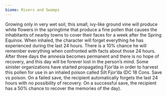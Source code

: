 ```yaml
---
biome: Rivers and Swamps
---
```

Growing only in very wet soil, this small, ivy-like ground vine will produce white flowers in the springtime that produce a fine pollen that causes the inhabitants of nearby towns to cover their faces for a week after the Spring Equinox. When inhaled, the character will forget everything he has experienced during the last 24 hours. There is a 10% chance he will remember everything when confronted with facts about those 24 hours. After three days the amnesia becomes permanent and there is no hope of recovery, and this day will be forever lost in the person’s mind. Some sinister organizations have started propagating Fjor’da in order to harvest this pollen for use in an inhaled poison called Silt Fjor’da (DC 18 Cons. Save vs poison. On a failed save, the recipient automatically forgets the last 24 hours with no possibility of recovery. On a successful save, the recipient has a 50% chance to recover the memories of the day). 

